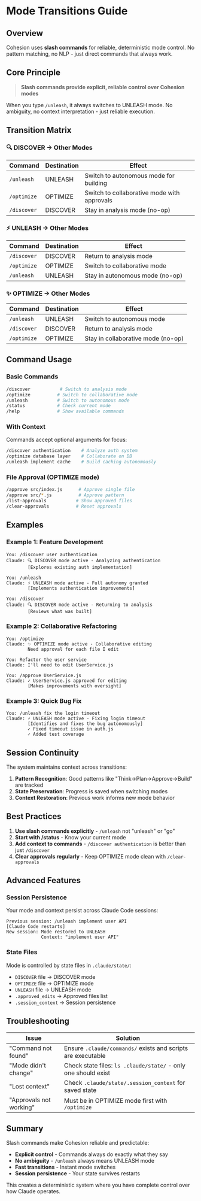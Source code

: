 # Mode Transitions Guide

## Overview

Cohesion uses **slash commands** for reliable, deterministic mode control. No pattern matching, no NLP - just direct commands that always work.

## Core Principle

> **Slash commands provide explicit, reliable control over Cohesion modes**

When you type `/unleash`, it always switches to UNLEASH mode. No ambiguity, no context interpretation - just reliable execution.

## Transition Matrix

### 🔍 DISCOVER → Other Modes

| Command | Destination | Effect |
|---------|------------|--------|
| `/unleash` | UNLEASH | Switch to autonomous mode for building |
| `/optimize` | OPTIMIZE | Switch to collaborative mode with approvals |
| `/discover` | DISCOVER | Stay in analysis mode (no-op) |

### ⚡ UNLEASH → Other Modes

| Command | Destination | Effect |
|---------|------------|--------|
| `/discover` | DISCOVER | Return to analysis mode |
| `/optimize` | OPTIMIZE | Switch to collaborative mode |
| `/unleash` | UNLEASH | Stay in autonomous mode (no-op) |

### ✨ OPTIMIZE → Other Modes

| Command | Destination | Effect |
|---------|------------|--------|
| `/unleash` | UNLEASH | Switch to autonomous mode |
| `/discover` | DISCOVER | Return to analysis mode |
| `/optimize` | OPTIMIZE | Stay in collaborative mode (no-op) |

## Command Usage

### Basic Commands

```bash
/discover           # Switch to analysis mode
/optimize          # Switch to collaborative mode
/unleash           # Switch to autonomous mode
/status            # Check current mode
/help              # Show available commands
```

### With Context

Commands accept optional arguments for focus:

```bash
/discover authentication    # Analyze auth system
/optimize database layer    # Collaborate on DB
/unleash implement cache    # Build caching autonomously
```

### File Approval (OPTIMIZE mode)

```bash
/approve src/index.js      # Approve single file
/approve src/*.js          # Approve pattern
/list-approvals           # Show approved files
/clear-approvals          # Reset approvals
```

## Examples

### Example 1: Feature Development

```
You: /discover user authentication
Claude: 🔍 DISCOVER mode active - Analyzing authentication
        [Explores existing auth implementation]

You: /unleash
Claude: ⚡ UNLEASH mode active - Full autonomy granted
        [Implements authentication improvements]

You: /discover
Claude: 🔍 DISCOVER mode active - Returning to analysis
        [Reviews what was built]
```

### Example 2: Collaborative Refactoring

```
You: /optimize
Claude: ✨ OPTIMIZE mode active - Collaborative editing
        Need approval for each file I edit

You: Refactor the user service
Claude: I'll need to edit UserService.js

You: /approve UserService.js
Claude: ✓ UserService.js approved for editing
        [Makes improvements with oversight]
```

### Example 3: Quick Bug Fix

```
You: /unleash fix the login timeout
Claude: ⚡ UNLEASH mode active - Fixing login timeout
        [Identifies and fixes the bug autonomously]
        ✓ Fixed timeout issue in auth.js
        ✓ Added test coverage
```

## Session Continuity

The system maintains context across transitions:

1. **Pattern Recognition**: Good patterns like "Think→Plan→Approve→Build" are tracked
2. **State Preservation**: Progress is saved when switching modes
3. **Context Restoration**: Previous work informs new mode behavior

## Best Practices

1. **Use slash commands explicitly** - `/unleash` not "unleash" or "go"
2. **Start with /status** - Know your current mode
3. **Add context to commands** - `/discover authentication` is better than just `/discover`
4. **Clear approvals regularly** - Keep OPTIMIZE mode clean with `/clear-approvals`

## Advanced Features

### Session Persistence

Your mode and context persist across Claude Code sessions:

```
Previous session: /unleash implement user API
[Claude Code restarts]
New session: Mode restored to UNLEASH
             Context: "implement user API"
```

### State Files

Mode is controlled by state files in `.claude/state/`:
- `DISCOVER` file → DISCOVER mode
- `OPTIMIZE` file → OPTIMIZE mode  
- `UNLEASH` file → UNLEASH mode
- `.approved_edits` → Approved files list
- `.session_context` → Session persistence

## Troubleshooting

| Issue | Solution |
|-------|----------|
| "Command not found" | Ensure `.claude/commands/` exists and scripts are executable |
| "Mode didn't change" | Check state files: `ls .claude/state/` - only one should exist |
| "Lost context" | Check `.claude/state/.session_context` for saved state |
| "Approvals not working" | Must be in OPTIMIZE mode first with `/optimize` |

## Summary

Slash commands make Cohesion reliable and predictable:

- **Explicit control** - Commands always do exactly what they say
- **No ambiguity** - `/unleash` always means UNLEASH mode
- **Fast transitions** - Instant mode switches
- **Session persistence** - Your state survives restarts

This creates a deterministic system where you have complete control over how Claude operates.